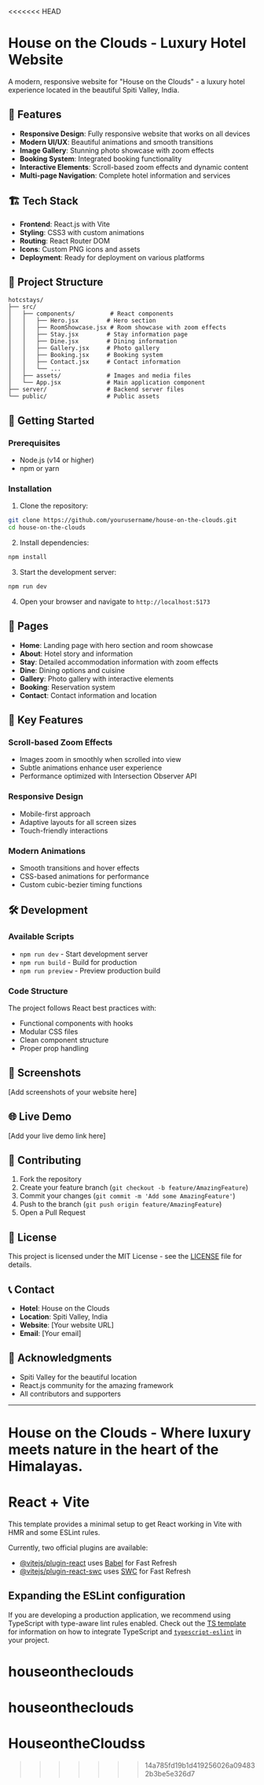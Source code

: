 <<<<<<< HEAD
# House on the Clouds - Luxury Hotel Website

A modern, responsive website for "House on the Clouds" - a luxury hotel experience located in the beautiful Spiti Valley, India.

## 🌟 Features

- **Responsive Design**: Fully responsive website that works on all devices
- **Modern UI/UX**: Beautiful animations and smooth transitions
- **Image Gallery**: Stunning photo showcase with zoom effects
- **Booking System**: Integrated booking functionality
- **Interactive Elements**: Scroll-based zoom effects and dynamic content
- **Multi-page Navigation**: Complete hotel information and services

## 🏗️ Tech Stack

- **Frontend**: React.js with Vite
- **Styling**: CSS3 with custom animations
- **Routing**: React Router DOM
- **Icons**: Custom PNG icons and assets
- **Deployment**: Ready for deployment on various platforms

## 📁 Project Structure

```
hotcstays/
├── src/
│   ├── components/          # React components
│   │   ├── Hero.jsx        # Hero section
│   │   ├── RoomShowcase.jsx # Room showcase with zoom effects
│   │   ├── Stay.jsx        # Stay information page
│   │   ├── Dine.jsx        # Dining information
│   │   ├── Gallery.jsx     # Photo gallery
│   │   ├── Booking.jsx     # Booking system
│   │   ├── Contact.jsx     # Contact information
│   │   └── ...
│   ├── assets/             # Images and media files
│   └── App.jsx             # Main application component
├── server/                 # Backend server files
└── public/                 # Public assets
```

## 🚀 Getting Started

### Prerequisites

- Node.js (v14 or higher)
- npm or yarn

### Installation

1. Clone the repository:
```bash
git clone https://github.com/yourusername/house-on-the-clouds.git
cd house-on-the-clouds
```

2. Install dependencies:
```bash
npm install
```

3. Start the development server:
```bash
npm run dev
```

4. Open your browser and navigate to `http://localhost:5173`

## 📱 Pages

- **Home**: Landing page with hero section and room showcase
- **About**: Hotel story and information
- **Stay**: Detailed accommodation information with zoom effects
- **Dine**: Dining options and cuisine
- **Gallery**: Photo gallery with interactive elements
- **Booking**: Reservation system
- **Contact**: Contact information and location

## 🎨 Key Features

### Scroll-based Zoom Effects
- Images zoom in smoothly when scrolled into view
- Subtle animations enhance user experience
- Performance optimized with Intersection Observer API

### Responsive Design
- Mobile-first approach
- Adaptive layouts for all screen sizes
- Touch-friendly interactions

### Modern Animations
- Smooth transitions and hover effects
- CSS-based animations for performance
- Custom cubic-bezier timing functions

## 🛠️ Development

### Available Scripts

- `npm run dev` - Start development server
- `npm run build` - Build for production
- `npm run preview` - Preview production build

### Code Structure

The project follows React best practices with:
- Functional components with hooks
- Modular CSS files
- Clean component structure
- Proper prop handling

## 📸 Screenshots

[Add screenshots of your website here]

## 🌐 Live Demo

[Add your live demo link here]

## 🤝 Contributing

1. Fork the repository
2. Create your feature branch (`git checkout -b feature/AmazingFeature`)
3. Commit your changes (`git commit -m 'Add some AmazingFeature'`)
4. Push to the branch (`git push origin feature/AmazingFeature`)
5. Open a Pull Request

## 📄 License

This project is licensed under the MIT License - see the [LICENSE](LICENSE) file for details.

## 📞 Contact

- **Hotel**: House on the Clouds
- **Location**: Spiti Valley, India
- **Website**: [Your website URL]
- **Email**: [Your email]

## 🙏 Acknowledgments

- Spiti Valley for the beautiful location
- React.js community for the amazing framework
- All contributors and supporters

---

**House on the Clouds** - Where luxury meets nature in the heart of the Himalayas.
=======
# React + Vite

This template provides a minimal setup to get React working in Vite with HMR and some ESLint rules.

Currently, two official plugins are available:

- [@vitejs/plugin-react](https://github.com/vitejs/vite-plugin-react/blob/main/packages/plugin-react) uses [Babel](https://babeljs.io/) for Fast Refresh
- [@vitejs/plugin-react-swc](https://github.com/vitejs/vite-plugin-react/blob/main/packages/plugin-react-swc) uses [SWC](https://swc.rs/) for Fast Refresh

## Expanding the ESLint configuration

If you are developing a production application, we recommend using TypeScript with type-aware lint rules enabled. Check out the [TS template](https://github.com/vitejs/vite/tree/main/packages/create-vite/template-react-ts) for information on how to integrate TypeScript and [`typescript-eslint`](https://typescript-eslint.io) in your project.
# houseontheclouds
# houseontheclouds
# HouseontheCloudss
>>>>>>> 14a785fd19b1d419256026a094832b3be5e326d7
